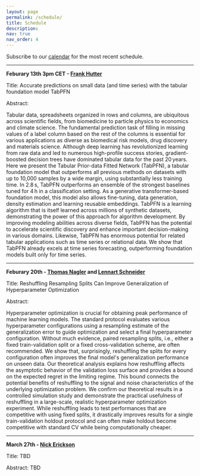```yaml
---
layout: page
permalink: /schedule/
title: Schedule
description: 
nav: true
nav_order: 4
---
```



Subscribe to our [calendar](https://calendar.google.com/calendar/u/2?cid=YXV0b21sc2VtaW5hckBnbWFpbC5jb20) for the most recent schedule.


---------

**Feburary 13th 3pm CET - [Frank Hutter](https://ml.informatik.uni-freiburg.de/profile/hutter/)**

Title: Accurate predictions on small data (and time series) with the tabular foundation model TabPFN

Abstract: 

Tabular data, spreadsheets organized in rows and columns, are ubiquitous across scientific fields, from biomedicine to particle physics to economics and climate science. The fundamental prediction task of filling in missing values of a label column based on the rest of the columns is essential for various applications as diverse as biomedical risk models, drug discovery and materials science. Although deep learning has revolutionized learning from raw data and led to numerous high-profile success stories, gradient-boosted decision trees have dominated tabular data for the past 20 years. Here we present the Tabular Prior-data Fitted Network (TabPFN), a tabular foundation model that outperforms all previous methods on datasets with up to 10,000 samples by a wide margin, using substantially less training time. In 2.8 s, TabPFN outperforms an ensemble of the strongest baselines tuned for 4 h in a classification setting. As a generative transformer-based foundation model, this model also allows fine-tuning, data generation, density estimation and learning reusable embeddings. TabPFN is a learning algorithm that is itself learned across millions of synthetic datasets, demonstrating the power of this approach for algorithm development. By improving modeling abilities across diverse fields, TabPFN has the potential to accelerate scientific discovery and enhance important decision-making in various domains. Likewise, TabPFN has enormous potential for related tabular applications such as time series or relational data. We show that TabPFN already excels at time series forecasting, outperforming foundation models built only for time series. 

---------

**Feburary 20th - [Thomas Nagler]() and [Lennart Schneider]()**

Title: Reshuffling Resampling Splits Can Improve Generalization of Hyperparameter Optimization

Abstract: 

Hyperparameter optimization is crucial for obtaining peak performance of machine learning models.
The standard protocol evaluates various hyperparameter configurations using a resampling estimate of the generalization error to guide optimization and select a final hyperparameter configuration.
Without much evidence, paired resampling splits, i.e., either a fixed train-validation split or a fixed cross-validation scheme, are often recommended.
We show that, surprisingly, reshuffling the splits for every configuration often improves the final model's generalization performance on unseen data.
Our theoretical analysis explains how reshuffling affects the asymptotic behavior of the validation loss surface and provides a bound on the expected regret in the limiting regime.
This bound connects the potential benefits of reshuffling to the signal and noise characteristics of the underlying optimization problem.
We confirm our theoretical results in a controlled simulation study and demonstrate the practical usefulness of reshuffling in a large-scale, realistic hyperparameter optimization experiment.
While reshuffling leads to test performances that are competitive with using fixed splits, it drastically improves results for a single train-validation holdout protocol and can often make holdout become competitive with standard CV while being computationally cheaper.

---------

**March 27th - [Nick Erickson](https://scholar.google.com/citations?user=I0nj-TcAAAAJ&hl=en)**

Title: TBD

Abstract: TBD




